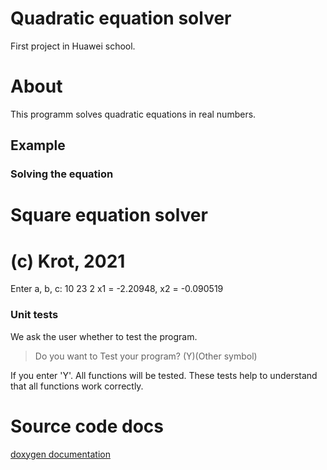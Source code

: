 # Quadratic equation solver
First project in Huawei school.

# About 
This programm solves quadratic equations in real numbers.

## Example
### Solving the equation
# Square equation solver
# (c) Krot, 2021

Enter a, b, c: 10 23 2
x1 = -2.20948, x2 = -0.090519

### Unit tests
We ask the user whether to test the program.

>Do you want to Test your program? (Y)(Other symbol)

If you enter 'Y'. All functions will be tested. These tests help to understand that all functions work correctly.

# Source code docs
[doxygen documentation](https://andy-messer.github.io/quadratic-equation/)

